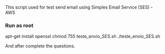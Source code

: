 This script used for test send email using Simples Email Service (SES) - AWS

### Run as root
apt-get install openssl
chmod 755 teste_envio_SES.sh
./teste_envio_SES.sh

And after complete the questions. 

